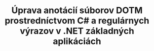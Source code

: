 ---
############################# Static ############################
layout: "auto-gen-gist"
draft: false
path: "sk/redaction/net/annotation/dotm"
otherformats: CSV DOC DOCM DOCX DOT DOTX PDF POT POTM PPS PPSM PPSX PPT PPTM PPTX RTF XLS XLSM XLSX XLT XLTM XLTX  

############################# Head ############################
head_title: "Úprava anotácií v DOTM dokumentoch pomocou regulárnych výrazov prostredníctvom .NET Core"
head_description: "Redukujte citlivé informácie v anotáciách pomocou regulárneho výrazu z dokumentov rôznych formátov"

############################# Header ############################
title: "Úprava anotácií súborov DOTM prostredníctvom C# a regulárnych výrazov v .NET základných aplikáciách"
description: "Nájdite a odstráňte citlivé informácie z dokumentov, tabuliek a prezentácií balíka Office a OpenOffice, ako aj DOTM na Windows, Linux a macOS"

################### SubMenu/Download Button #####################
submenu:
    enable: true

############################# About ############################
about:
    enable: true
    title: "Úprava anotácií dokumentu pre .NET API"
    content: |
        Jediné formátovo nezávislé rozhranie na dezinfekciu citlivých a utajovaných informácií z dokumentov a obrázkov PDF, Word, Excel, PowerPoint vrátane možnosti meniť metadáta a odstraňovať anotácie. Pomocou nástroja GroupDocs.Redaction for .NET môžete vymazať utajované informácie a uložiť zredigovaný dokument v PDF, čím prevediete všetky strany na rastrové obrázky alebo ponecháte dokument v pôvodnom formáte na ďalšie úpravy.

############################# Steps ############################
steps:
    enable: true
    title_left: "Úprava anotácií z DOTM pomocou regulárnych výrazov cez C#"
    content_left: |
        [GroupDocs.Redaction](sk//redaction/net/) umožňuje .NET vývojárom využiť plnú silu regulárnych výrazov na redigovanie DOTM súboru pomocou niekoľkých jednoduchých krokov.

        *   Vytvorte inštanciu triedy [Redactor](https://apireference.groupdocs.com/redaction/net/groupdocs.redaction/redactor) a načítajte súbor DOTM
        *   Vytvorte inštanciu triedy [AnnotationRedaction](https://apireference.groupdocs.com/redaction/net/groupdocs.redaction.redactions/annotationredaction), aby ste našli a nahradili komentáre
        *   Zavolajte metódu [Redactor.Apply](https://apireference.groupdocs.com/redaction/net/groupdocs.redaction/redactor/methods/apply/index) s objektom AnnotationRedaction
        
    title_right: "Ako používať rozhranie GroupDocs Redaction API"
    content_right: |
        Nainštalujte balík z príkazového riadka ako ```nuget install GroupDocs.Redaction``` alebo cez konzolu Package Manager Console Visual Studio s ```Install-Package GroupDocs.Redaction```. 
        Prípadne získajte offline inštalačný program MSI alebo knižnice DLL v súbore ZIP zo stránky [stiahnutia] (https://downloads.groupdocs.com/redaction/net) a uveďte ho ručne vo svojom projekte.  
        
    code: |
        ```cs
        using (Redactor redactor = new Redactor(@"sample.dotm"))
        {
        	redactor.Apply(new AnnotationRedaction("(?im:john)", "[redacted]"));
        	redactor.Save();
        }
        ```

############################# Demos ############################
demos:
    enable: true
############################# About Formats ############################
about_formats:
    enable: true
############################# More Formats ############################
more_formats:
    enable: true

############################# Back to top ###############################
back_to_top:
    enable: true
---